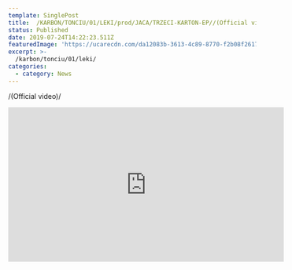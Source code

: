 ```yaml
---
template: SinglePost
title:  /KARBON/TONCIU/01/LEKI/prod/JACA/TRZECI-KARTON-EP//(Official video)/
status: Published
date: 2019-07-24T14:22:23.511Z
featuredImage: 'https://ucarecdn.com/da12083b-3613-4c89-8770-f2b08f26173b/'
excerpt: >-
  /karbon/tonciu/01/leki/
categories:
  - category: News
---
```

   /(Official video)/

<iframe width="560" height="315" src="https://www.youtube.com/embed/a8ZI_cJ2y8w" frameborder="0" allow="accelerometer; autoplay; encrypted-media; gyroscope; picture-in-picture" allowfullscreen></iframe>


